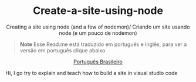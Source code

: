 <p align="center">
 <h1 align="center">Create-a-site-using-node</h2>
 <p align="center">Creating a site using node (and a few of nodemon)/ Criando um site usando node (e um pouco de nodemon)</p>
</p>




> **Note**
> Esse Read.me está traduzido em português e inglês, para ver a versão em português clique abaixo
<p align="center">
    <a href="readme_pt-br.md">Português Brasileiro</a>
</p>

Hi, I go try to explain and teach how to build a site in visual studio code 
